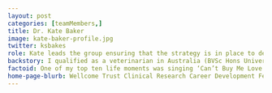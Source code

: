 ```yaml
---
layout: post
categories: [teamMembers,]
title: Dr. Kate Baker
image: kate-baker-profile.jpg
twitter: ksbakes
role: Kate leads the group ensuring that the strategy is in place to deliver successful outcomes in line with our mission statement and values. This translates to steering our scientific direction, securing adequate resources, finding and appointing awesome people (see below) and providing them with effective guidance and personal development opportunities to achieve the full potential of their projects, group contribution, and personal career trajectories. For more information on my roles outside of leading ‘The Bakery’ please see my full CV <a href="https://scholar.google.co.uk/citations?user=KigrV9gAAAAJ&hl=en">here</a>. 
backstory: I qualified as a veterinarian in Australia (BVSc Hons University of Melbourne, 2006) and then practiced in Critical Care and domestic small animal practice before moving to the UK and commencing my PhD at the University of Cambridge and Institute of Zoology, London in 2008 (supervisors- Professors James Wood, Andrew Cunningham and Dr Pablo Murcia, awarded 2012). Originally funded by a Cambridge Infectious Diseases Consortium Junior Research Fellowship I was awarded a Wellcome Trust Clinical Research Training Fellowship which ran until 2013. During my PhD I studied viral zoonoses in a common African fruit bat, Eidolon helvum, using a combination of field work, serological, molecular and virological techniques. I then took up a Postdoctoral Fellow position at the Wellcome Trust Sanger Institute (under Professors Nicholas Thomson and Julian Parkhill) working on large-scale genomic epidemiology projects on enteric pathogens (mostly Shigella). In 2014, I was awarded a Wellcome Trust Clinical Research Career Development Fellowship (still current) and moved from the Sanger Institute to the University of Liverpool to start my own group in 2016.  
factoid: One of my top ten life moments was singing ‘Can’t Buy Me Love’ with a Beatles tribute band in the Cavern Club on my hen do. 
home-page-blurb: Wellcome Trust Clinical Research Career Development Fellow, Tenure Track Fellow
---
```

